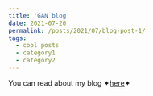 ```yaml
---
title: 'GAN blog'
date: 2021-07-20
permalink: /posts/2021/07/blog-post-1/
tags:
  - cool posts
  - category1
  - category2
---
```


You can read about my blog ✦[here](https://sudarshanagan.blogspot.com/2021/07/everyone-i-am-currently-engineering.html)✦
